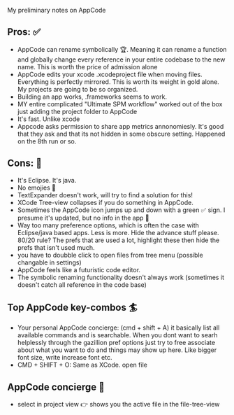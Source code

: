 My preliminary notes on AppCode<!--more--> 

## Pros: ✅
- AppCode can rename symbolically 🏆. Meaning it can rename a function and globally change every reference in your entire codebase to the new name. This is worth the price of admission alone
- AppCode edits your xcode .xcodeproject file when moving files. Everything is perfectly mirrored. This is worth its weight in gold alone. My projects are going to be so organized.
- Building an app works, .frameworks seems to work.
- MY entire complicated "Ultimate SPM workflow" worked out of the box just adding the project folder to AppCode
- It's fast. Unlike xcode
- Appcode asks permission to share app metrics annonomiesly. It's good that they ask and that its not hidden in some obscure setting. Happened on the 8th run or so. 

## Cons: 🚫
- It's Eclipse. It's java.
- No emojies 🙁 
- TextExpander doesn't work, will try to find a solution for this!
- XCode Tree-view collapses if you do something in AppCode. 
- Sometimes the AppCode icon jumps up and down with a green ✅ sign. I presume it's updated, but no info in the app 🤔
- Way too many preference options, which is often the case with Eclipse/java based apps. Less is more. Hide the advance stuff please. 80/20 rule? The prefs that are used a lot, highlight these then hide the prefs that isn't used much.
- you have to doubble click to open files from tree menu (possible changable in settings)
- AppCode feels like a futuristic code editor. 
- The symbolic renaming functionality doesn't always work (sometimes it doesn't catch all reference in the code base)

## Top AppCode key-combos 🏄

- Your personal AppCode concierge: (cmd + shift + A) it basically list all available commands and is searchable. When you dont want to searh helplessly through the gazillion pref options just try to free associate  about what you want to do and things may show up here. Like bigger font size, write increase font etc. 
- CMD + SHIFT + O: Same as XCode. open file

## AppCode concierge 💁
- select in project view 👉 shows you the active file in the file-tree-view
